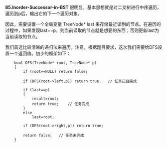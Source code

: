**85.Inorder-Successor-in-BST**
很明显，基本思想就是对二叉树进行中序遍历，遍历到p后，输出它的下一个遍历对象。

因此，需要设置一个全局变量 TreeNode* last 来存储最近读到的节点。在遍历的过程中，如果发现last==p，则当前读取的节点就是想要的东西；否则更新last为当前读取的节点。

我们首选比较清晰的递归法来遍历。注意，根据题目要求，这次我们需要给DFS设置一个返回值。初步的框架如下：


```
    bool DFS(TreeNode* root, TreeNode* p)
    {
        if (root==NULL) return false;        
        
        if (DFS(root->left,p)) return true;   // 任务已经完成
        
        if (last==p) 
        {
            result=root;
            return true;    // 任务完成
        }
        else
            last=root;        
        
        if (DFS(root->right,p)) return true;
        
        return false;   // 任务未完成
    }

```
